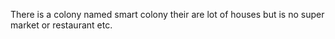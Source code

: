 There is a colony named smart colony their are lot of houses but is no super market or restaurant etc.